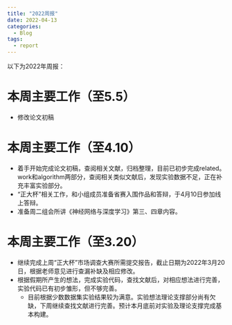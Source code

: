 ```yaml
---
title: "2022周报"
date: 2022-04-13
categories:
  - Blog
tags:
  - report
---
```

以下为2022年周报：
# 本周主要工作（至5.5）
- 修改论文初稿

# 本周主要工作（至4.10）
- 着手开始完成论文初稿，查阅相关文献，归档整理，目前已初步完成related。 work和algorithm两部分，查阅相关类似文献后，发现实验数据不足，正在补充丰富实验部分。
- “正大杯”相关工作，和小组成员准备省赛入围作品和答辩，于4月10日参加线上答辩。
- 准备周二组会所讲《神经网络与深度学习》第三、四章内容。

# 本周主要工作（至3.20）
- 继续完成上周“正大杯”市场调查大赛所需提交报告，截止日期为2022年3月20日，根据老师意见进行查漏补缺及相应修改。
- 根据假期所产生的想法，完成实验代码，查找文献后，对相应想法进行完善，实验代码已有初步雏形，但不够完善。
    - 目前根据少数数据集实验结果较为满意。实验想法理论支撑部分尚有欠缺，下周继续查找文献进行完善。预计本月底前对实验及理论支撑完成基本构建。
